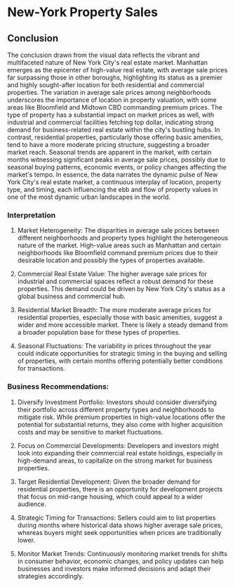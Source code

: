 # New-York Property Sales

## Conclusion
The conclusion drawn from the visual data reflects the vibrant and multifaceted nature of New York City's real estate market. Manhattan emerges as the epicenter of high-value real estate, with average sale prices far surpassing those in other boroughs, highlighting its status as a premier and highly sought-after location for both residential and commercial properties. The variation in average sale prices among neighborhoods underscores the importance of location in property valuation, with some areas like Bloomfield and Midtown CBD commanding premium prices. The type of property has a substantial impact on market prices as well, with industrial and commercial facilities fetching top dollar, indicating strong demand for business-related real estate within the city's bustling hubs. In contrast, residential properties, particularly those offering basic amenities, tend to have a more moderate pricing structure, suggesting a broader market reach. Seasonal trends are apparent in the market, with certain months witnessing significant peaks in average sale prices, possibly due to seasonal buying patterns, economic events, or policy changes affecting the market's tempo. In essence, the data narrates the dynamic pulse of New York City's real estate market, a continuous interplay of location, property type, and timing, each influencing the ebb and flow of property values in one of the most dynamic urban landscapes in the world.

### Interpretation

1. Market Heterogeneity: The disparities in average sale prices between different neighborhoods and property types highlight the heterogeneous nature of the market. High-value areas such as Manhattan and certain neighborhoods like Bloomfield command premium prices due to their desirable location and possibly the types of properties available. 

2. Commercial Real Estate Value: The higher average sale prices for industrial and commercial spaces reflect a robust demand for these properties. This demand could be driven by New York City's status as a global business and commercial hub. 

3. Residential Market Breadth: The more moderate average prices for residential properties, especially those with basic amenities, suggest a wider and more accessible market. There is likely a steady demand from a broader population base for these types of properties.

4. Seasonal Fluctuations: The variability in prices throughout the year could indicate opportunities for strategic timing in the buying and selling of properties, with certain months offering potentially better conditions for transactions.

### Business Recommendations:

1. Diversify Investment Portfolio: Investors should consider diversifying their portfolio across different property types and neighborhoods to mitigate risk. While premium properties in high-value locations offer the potential for substantial returns, they also come with higher acquisition costs and may be sensitive to market fluctuations.

2. Focus on Commercial Developments: Developers and investors might look into expanding their commercial real estate holdings, especially in high-demand areas, to capitalize on the strong market for business properties.

3. Target Residential Development: Given the broader demand for residential properties, there is an opportunity for development projects that focus on mid-range housing, which could appeal to a wider audience.

4. Strategic Timing for Transactions: Sellers could aim to list properties during months where historical data shows higher average sale prices, whereas buyers might seek opportunities when prices are traditionally lower.

5. Monitor Market Trends: Continuously monitoring market trends for shifts in consumer behavior, economic changes, and policy updates can help businesses and investors make informed decisions and adapt their strategies accordingly.

